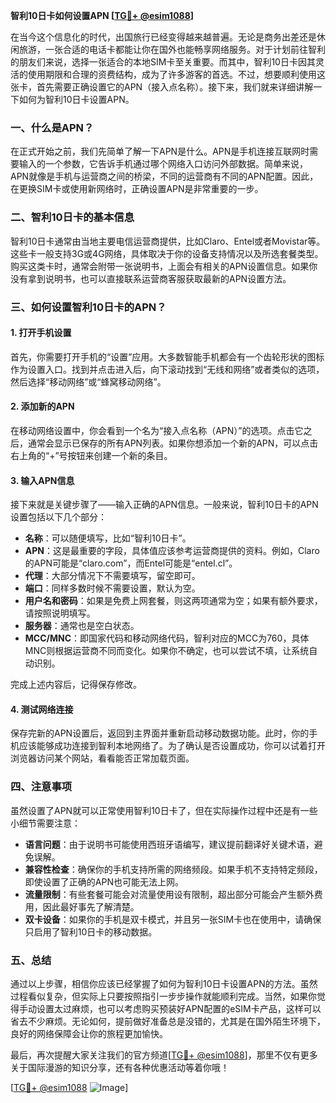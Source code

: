 **智利10日卡如何设置APN [[TG💪+ @esim1088](https://t.me/s/esim1088)]**

在当今这个信息化的时代，出国旅行已经变得越来越普遍。无论是商务出差还是休闲旅游，一张合适的电话卡都能让你在国外也能畅享网络服务。对于计划前往智利的朋友们来说，选择一张适合的本地SIM卡至关重要。而其中，智利10日卡因其灵活的使用期限和合理的资费结构，成为了许多游客的首选。不过，想要顺利使用这张卡，首先需要正确设置它的APN（接入点名称）。接下来，我们就来详细讲解一下如何为智利10日卡设置APN。

### 一、什么是APN？

在正式开始之前，我们先简单了解一下APN是什么。APN是手机连接互联网时需要输入的一个参数，它告诉手机通过哪个网络入口访问外部数据。简单来说，APN就像是手机与运营商之间的桥梁，不同的运营商有不同的APN配置。因此，在更换SIM卡或使用新网络时，正确设置APN是非常重要的一步。

### 二、智利10日卡的基本信息

智利10日卡通常由当地主要电信运营商提供，比如Claro、Entel或者Movistar等。这些卡一般支持3G或4G网络，具体取决于你的设备支持情况以及所选套餐类型。购买这类卡时，通常会附带一张说明书，上面会有相关的APN设置信息。如果你没有拿到说明书，也可以直接联系运营商客服获取最新的APN设置方法。

### 三、如何设置智利10日卡的APN？

#### 1. 打开手机设置

首先，你需要打开手机的“设置”应用。大多数智能手机都会有一个齿轮形状的图标作为设置入口。找到并点击进入后，向下滚动找到“无线和网络”或者类似的选项，然后选择“移动网络”或“蜂窝移动网络”。

#### 2. 添加新的APN

在移动网络设置中，你会看到一个名为“接入点名称（APN）”的选项。点击它之后，通常会显示已保存的所有APN列表。如果你想添加一个新的APN，可以点击右上角的“+”号按钮来创建一个新的条目。

#### 3. 输入APN信息

接下来就是关键步骤了——输入正确的APN信息。一般来说，智利10日卡的APN设置包括以下几个部分：

- **名称**：可以随便填写，比如“智利10日卡”。
- **APN**：这是最重要的字段，具体值应该参考运营商提供的资料。例如，Claro的APN可能是“claro.com”，而Entel可能是“entel.cl”。
- **代理**：大部分情况下不需要填写，留空即可。
- **端口**：同样多数时候不需要设置，默认为空。
- **用户名和密码**：如果是免费上网套餐，则这两项通常为空；如果有额外要求，请按照说明填写。
- **服务器**：通常也是空白状态。
- **MCC/MNC**：即国家代码和移动网络代码，智利对应的MCC为760，具体MNC则根据运营商不同而变化。如果你不确定，也可以尝试不填，让系统自动识别。

完成上述内容后，记得保存修改。

#### 4. 测试网络连接

保存完新的APN设置后，返回到主界面并重新启动移动数据功能。此时，你的手机应该能够成功连接到智利本地网络了。为了确认是否设置成功，你可以试着打开浏览器访问某个网站，看看能否正常加载页面。

### 四、注意事项

虽然设置了APN就可以正常使用智利10日卡了，但在实际操作过程中还是有一些小细节需要注意：

- **语言问题**：由于说明书可能使用西班牙语编写，建议提前翻译好关键术语，避免误解。
- **兼容性检查**：确保你的手机支持所需的网络频段。如果手机不支持特定频段，即使设置了正确的APN也可能无法上网。
- **流量限制**：有些套餐可能会对流量使用设有限制，超出部分可能会产生额外费用，因此最好事先了解清楚。
- **双卡设备**：如果你的手机是双卡模式，并且另一张SIM卡也在使用中，请确保只启用了智利10日卡的移动数据。

### 五、总结

通过以上步骤，相信你应该已经掌握了如何为智利10日卡设置APN的方法。虽然过程看似复杂，但实际上只要按照指引一步步操作就能顺利完成。当然，如果你觉得手动设置太过麻烦，也可以考虑购买预装好APN配置的eSIM卡产品，这样可以省去不少麻烦。无论如何，提前做好准备总是没错的，尤其是在国外陌生环境下，良好的网络保障会让你的旅程更加愉快。

最后，再次提醒大家关注我们的官方频道[[TG💪+ @esim1088](https://t.me/s/esim1088)]，那里不仅有更多关于国际漫游的知识分享，还有各种优惠活动等着你哦！

[[TG💪+ @esim1088](https://t.me/s/esim1088) ![Image](https://i.postimg.cc/4NQfJmqS/Snipaste-2025-05-13-00-14-12.png)]